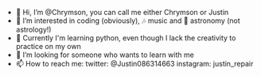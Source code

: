 - 👋 Hi, I’m @Chrymson, you can call me either Chrymson or Justin
- 👀 I’m interested in coding (obviously), 🎶 music and 🌌 astronomy (not astrology!)
- 🌱 Currently I'm learning python, even though I lack the creativity to practice on my own
- 💞️ I’m looking for someone who wants to learn with me
- 📫 How to reach me:
  twitter: @Justin086314663
  instagram: justin_repair

<!---
Chrymson/Chrymson is a ✨ special ✨ repository because its `README.md` (this file) appears on your GitHub profile.
You can click the Preview link to take a look at your changes.
--->
